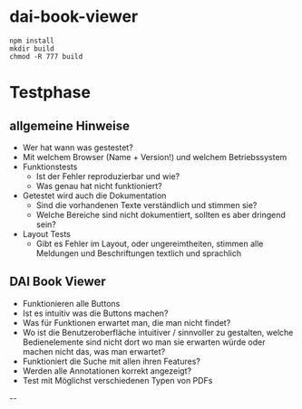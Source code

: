 # dai-book-viewer



    npm install
    mkdir build
    chmod -R 777 build

# Testphase

## allgemeine Hinweise
-	Wer hat wann was gestestet?
-	Mit welchem Browser (Name  + Version!) und welchem Betriebssystem
- Funktionstests
    *  Ist der Fehler reproduzierbar und wie?
    *	Was genau hat nicht funktioniert?
-	Getestet wird auch die Dokumentation
    *	Sind die vorhandenen Texte verständlich und stimmen sie?
    *	Welche Bereiche sind nicht dokumentiert, sollten es aber dringend sein?
-	Layout Tests
    *	Gibt es Fehler im Layout, oder ungereimtheiten, stimmen alle Meldungen und Beschriftungen textlich und sprachlich
    
## DAI Book Viewer
-	Funktionieren alle Buttons
-	Ist es intuitiv was die Buttons machen?
-	Was für Funktionen erwartet man, die man nicht findet? 
-	Wo ist die Benutzeroberfläche intuitiver / sinnvoller zu gestalten, welche Bedienelemente sind nicht dort wo man sie erwarten würde oder machen nicht das, was man erwartet?
-	Funktioniert die Suche mit allen ihren Features?
-	Werden alle Annotationen korrekt angezeigt?
-	Test mit Möglichst verschiedenen Typen von PDFs

--
